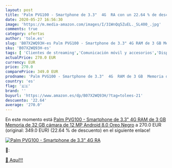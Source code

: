 ```yaml
---
layout: post
title: 'Palm PVG100 - Smartphone de 3.3"  4G  RA con un 22.64 % de descuento'
date: 2020-05-27 16:56:30
image: 'https://m.media-amazon.com/images/I/31WnQq5ZuEL._SL400_.jpg'
comments: true
category: ofertas
author: 'tole.es'
slug: 'B07X2WQ93H-es Palm PVG100 - Smartphone de 3.3" 4G RAM de 3 GB Memoria de...'
sku: 'B07X2WQ93H-es'
tags: [ 'Clientes de streaming','Comunicación móvil y accesorios','Dispositivos para el streaming','Electrónica','Equipos de audio y Hi-Fi','Informática','Móviles','Móviles y smartphones libres','Tablets','android', ]
actualPrice: 270.0 EUR
currency: EUR
price: 270.0
comparePrice: 349.0 EUR
prodname: 'Palm PVG100 - Smartphone de 3.3"  4G  RAM de 3 GB  Memoria de 32 GB  cámara de 12 MP  Android 8.0 Oreo  Negro'
country: 'es'
flag: '🇪🇸'
brand: ''
buyurl: 'https://www.amazon.es/dp/B07X2WQ93H/?tag=tolees-21'
descuento: '22.64'
average: '270.0'
---
```


En este momento está [Palm PVG100 - Smartphone de 3.3"  4G  RAM de 3 GB  Memoria de 32 GB  cámara de 12 MP  Android 8.0 Oreo  Negro](https://www.amazon.es/dp/B07X2WQ93H/?tag=tolees-21) a 270.0 EUR (original: 349.0 EUR) (22.64 %  de descuento) en el siguiente enlace!

[![Palm PVG100 - Smartphone de 3.3"  4G  RA](https://m.media-amazon.com/images/I/31WnQq5ZuEL._SL400_.jpg)](https://www.amazon.es/dp/B07X2WQ93H/?tag=tolees-21)

🔎:


[🛒 Aquí!!!](https://www.amazon.es/dp/B07X2WQ93H/?tag=tolees-21)
